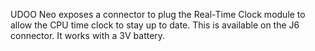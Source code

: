 UDOO Neo exposes a connector to plug the Real-Time Clock module to allow the CPU time clock to stay up to date. This is available on the J6 connector. It works with a 3V battery.

